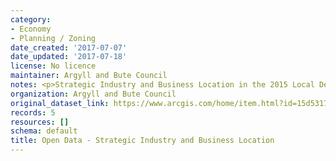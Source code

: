 ```yaml
---
category:
- Economy
- Planning / Zoning
date_created: '2017-07-07'
date_updated: '2017-07-18'
license: No licence
maintainer: Argyll and Bute Council
notes: <p>Strategic Industry and Business Location in the 2015 Local Development Plan</p>
organization: Argyll and Bute Council
original_dataset_link: https://www.arcgis.com/home/item.html?id=15d53172ebd44cf4a82edf108d8a9b3c
records: 5
resources: []
schema: default
title: Open Data - Strategic Industry and Business Location
---
```

